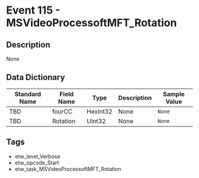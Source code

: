 # Event 115 - MSVideoProcessoftMFT_Rotation

## Description
None

## Data Dictionary
|Standard Name|Field Name|Type|Description|Sample Value|
|---|---|---|---|---|
|TBD|fourCC|HexInt32|None|`None`|
|TBD|Rotation|UInt32|None|`None`|

## Tags
* etw_level_Verbose
* etw_opcode_Start
* etw_task_MSVideoProcessoftMFT_Rotation